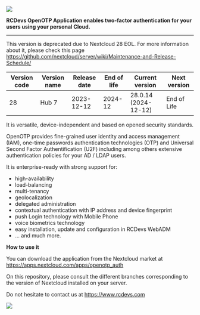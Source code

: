 ![](https://docs.rcdevs.com/pictures/logo/rcdevs/nextcloud/openotp_auth_169x169.png)

**RCDevs OpenOTP Application enables two-factor authentication for your users using your personal Cloud.**

------

This version is deprecated due to Nextcloud 28 EOL. For more information about it, please check this page
https://github.com/nextcloud/server/wiki/Maintenance-and-Release-Schedule/
					
| Version code | Version name | Release date | End of life | Current version | Next version |
| ------------ | ------------ | ------------ | ----------- | --------------- | ------------ |
|     28         |Hub 7        |2023-12-12 | 2024-12 | 28.0.14 (2024-12-12) | End of Life |

It is versatile, device-independent and based on opened security standards.

OpenOTP provides fine-grained user identity and access management (IAM), one-time passwords authentication technologies (OTP) and Universal Second Factor Authentification (U2F) including among others extensive authentication policies for your AD / LDAP users.

It is enterprise-ready with strong support for:

* high-availability
* load-balancing
* multi-tenancy
* geolocalization
* delegated administration
* contextual authentication with IP address and device fingerprint
* push Login technology with Mobile Phone
* voice biometrics technology
* easy installation, update and configuration in RCDevs WebADM
* ... and much more.

**How to use it**

You can download the application from the Nextcloud market at https://apps.nextcloud.com/apps/openotp_auth

On this repository, please consult the different branches corresponding to the version of Nextcloud installed on your server.

Do not hesitate to contact us at https://www.rcdevs.com

![](https://docs.rcdevs.com/pictures/logo/rcdevs/nextcloud/rcdevs_115x54.png)
